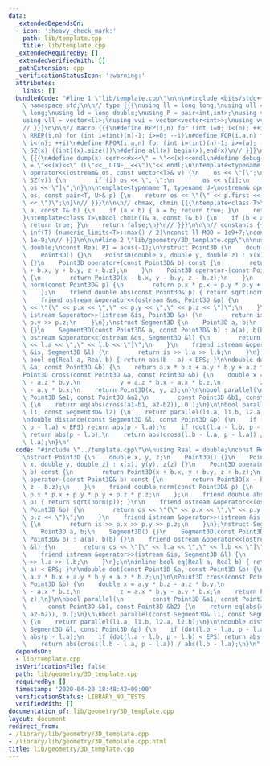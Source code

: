 ```yaml
---
data:
  _extendedDependsOn:
  - icon: ':heavy_check_mark:'
    path: lib/template.cpp
    title: lib/template.cpp
  _extendedRequiredBy: []
  _extendedVerifiedWith: []
  _pathExtension: cpp
  _verificationStatusIcon: ':warning:'
  attributes:
    links: []
  bundledCode: "#line 1 \"lib/template.cpp\"\n\n\n#include <bits/stdc++.h>\nusing\
    \ namespace std;\n\n// type {{{\nusing ll = long long;\nusing ull = unsigned long\
    \ long;\nusing ld = long double;\nusing P = pair<int,int>;\nusing vi = vector<int>;\n\
    using vll = vector<ll>;\nusing vvi = vector<vector<int>>;\nusing vvll = vector<vector<ll>>;\n\
    // }}}\n\n\n// macro {{{\n#define REP(i,n) for (int i=0; i<(n); ++i)\n#define\
    \ RREP(i,n) for (int i=(int)(n)-1; i>=0; --i)\n#define FOR(i,a,n) for (int i=(a);\
    \ i<(n); ++i)\n#define RFOR(i,a,n) for (int i=(int)(n)-1; i>=(a); --i)\n\n#define\
    \ SZ(x) ((int)(x).size())\n#define all(x) begin(x),end(x)\n// }}}\n\n\n// debug\
    \ {{{\n#define dump(x) cerr<<#x<<\" = \"<<(x)<<endl\n#define debug(x) cerr<<#x<<\"\
    \ = \"<<(x)<<\" (L\"<<__LINE__<<\")\"<< endl;\n\ntemplate<typename T>\nostream&\
    \ operator<<(ostream& os, const vector<T>& v) {\n    os << \"[\";\n    REP (i,\
    \ SZ(v)) {\n        if (i) os << \", \";\n        os << v[i];\n    }\n    return\
    \ os << \"]\";\n}\n\ntemplate<typename T, typename U>\nostream& operator<<(ostream&\
    \ os, const pair<T, U>& p) {\n    return os << \"(\" << p.first << \" \" << p.second\
    \ << \")\";\n}\n// }}}\n\n\n// chmax, chmin {{{\ntemplate<class T>\nbool chmax(T&\
    \ a, const T& b) {\n    if (a < b) { a = b; return true; }\n    return false;\n\
    }\ntemplate<class T>\nbool chmin(T& a, const T& b) {\n    if (b < a) { a = b;\
    \ return true; }\n    return false;\n}\n// }}}\n\n\n// constants {{{\n#define\
    \ inf(T) (numeric_limits<T>::max() / 2)\nconst ll MOD = 1e9+7;\nconst ld EPS =\
    \ 1e-9;\n// }}}\n\n\n#line 2 \"lib/geometry/3D_template.cpp\"\n\nusing Real =\
    \ double;\nconst Real PI = acos(-1);\n\nstruct Point3D {\n    double x, y, z;\n\
    \    Point3D() {}\n    Point3D(double x, double y, double z) : x(x), y(y), z(z)\
    \ {}\n    Point3D operator+(const Point3D& b) const {\n        return Point3D(x\
    \ + b.x, y + b.y, z + b.z);\n    }\n    Point3D operator-(const Point3D& b) const\
    \ {\n        return Point3D(x - b.x, y - b.y, z - b.z);\n    }\n    friend double\
    \ norm(const Point3D& p) {\n        return p.x * p.x + p.y * p.y + p.z * p.z;\n\
    \    };\n    friend double abs(const Point3D& p) { return sqrt(norm(p)); }\n\n\
    \    friend ostream &operator<<(ostream &os, Point3D &p) {\n        return os\
    \ << \"(\" << p.x << \",\" << p.y << \",\" << p.z << \")\";\n    }\n    friend\
    \ istream &operator>>(istream &is, Point3D &p) {\n        return is >> p.x >>\
    \ p.y >> p.z;\n    }\n};\nstruct Segment3D {\n    Point3D a, b;\n    Segment3D()\
    \ {}\n    Segment3D(const Point3D& a, const Point3D& b) : a(a), b(b) {}\n    friend\
    \ ostream &operator<<(ostream &os, Segment3D &l) {\n        return os << \"[\"\
    \ << l.a << \",\" << l.b << \"]\";\n    }\n    friend istream &operator>>(istream\
    \ &is, Segment3D &l) {\n        return is >> l.a >> l.b;\n    }\n};\n\ninline\
    \ bool eq(Real a, Real b) { return abs(b - a) < EPS; }\n\ndouble dot(const Point3D\
    \ &a, const Point3D &b) {\n    return a.x * b.x + a.y * b.y + a.z * b.z;\n}\n\n\
    Point3D cross(const Point3D &a, const Point3D &b) {\n    double x = a.y * b.z\
    \ - a.z * b.y,\n           y = a.z * b.x - a.x * b.z,\n           z = a.x * b.y\
    \ - a.y * b.x;\n    return Point3D(x, y, z);\n}\n\nbool parallel(\n        const\
    \ Point3D &a1, const Point3D &a2,\n        const Point3D &b1, const Point3D &b2)\
    \ {\n    return eq(abs(cross(a1-b1, a2-b2)), 0.);\n}\n\nbool parallel(const Segment3D&\
    \ l1, const Segment3D& l2) {\n    return parallel(l1.a, l1.b, l2.a, l2.b);\n}\n\
    \ndouble distance(const Segment3D &l, const Point3D &p) {\n    if (dot(l.b - l.a,\
    \ p - l.a) < EPS) return abs(p - l.a);\n    if (dot(l.a - l.b, p - l.b) < EPS)\
    \ return abs(p - l.b);\n    return abs(cross(l.b - l.a, p - l.a)) / abs(l.b -\
    \ l.a);\n}\n"
  code: "#include \"../template.cpp\"\n\nusing Real = double;\nconst Real PI = acos(-1);\n\
    \nstruct Point3D {\n    double x, y, z;\n    Point3D() {}\n    Point3D(double\
    \ x, double y, double z) : x(x), y(y), z(z) {}\n    Point3D operator+(const Point3D&\
    \ b) const {\n        return Point3D(x + b.x, y + b.y, z + b.z);\n    }\n    Point3D\
    \ operator-(const Point3D& b) const {\n        return Point3D(x - b.x, y - b.y,\
    \ z - b.z);\n    }\n    friend double norm(const Point3D& p) {\n        return\
    \ p.x * p.x + p.y * p.y + p.z * p.z;\n    };\n    friend double abs(const Point3D&\
    \ p) { return sqrt(norm(p)); }\n\n    friend ostream &operator<<(ostream &os,\
    \ Point3D &p) {\n        return os << \"(\" << p.x << \",\" << p.y << \",\" <<\
    \ p.z << \")\";\n    }\n    friend istream &operator>>(istream &is, Point3D &p)\
    \ {\n        return is >> p.x >> p.y >> p.z;\n    }\n};\nstruct Segment3D {\n\
    \    Point3D a, b;\n    Segment3D() {}\n    Segment3D(const Point3D& a, const\
    \ Point3D& b) : a(a), b(b) {}\n    friend ostream &operator<<(ostream &os, Segment3D\
    \ &l) {\n        return os << \"[\" << l.a << \",\" << l.b << \"]\";\n    }\n\
    \    friend istream &operator>>(istream &is, Segment3D &l) {\n        return is\
    \ >> l.a >> l.b;\n    }\n};\n\ninline bool eq(Real a, Real b) { return abs(b -\
    \ a) < EPS; }\n\ndouble dot(const Point3D &a, const Point3D &b) {\n    return\
    \ a.x * b.x + a.y * b.y + a.z * b.z;\n}\n\nPoint3D cross(const Point3D &a, const\
    \ Point3D &b) {\n    double x = a.y * b.z - a.z * b.y,\n           y = a.z * b.x\
    \ - a.x * b.z,\n           z = a.x * b.y - a.y * b.x;\n    return Point3D(x, y,\
    \ z);\n}\n\nbool parallel(\n        const Point3D &a1, const Point3D &a2,\n  \
    \      const Point3D &b1, const Point3D &b2) {\n    return eq(abs(cross(a1-b1,\
    \ a2-b2)), 0.);\n}\n\nbool parallel(const Segment3D& l1, const Segment3D& l2)\
    \ {\n    return parallel(l1.a, l1.b, l2.a, l2.b);\n}\n\ndouble distance(const\
    \ Segment3D &l, const Point3D &p) {\n    if (dot(l.b - l.a, p - l.a) < EPS) return\
    \ abs(p - l.a);\n    if (dot(l.a - l.b, p - l.b) < EPS) return abs(p - l.b);\n\
    \    return abs(cross(l.b - l.a, p - l.a)) / abs(l.b - l.a);\n}\n"
  dependsOn:
  - lib/template.cpp
  isVerificationFile: false
  path: lib/geometry/3D_template.cpp
  requiredBy: []
  timestamp: '2020-04-20 18:48:42+09:00'
  verificationStatus: LIBRARY_NO_TESTS
  verifiedWith: []
documentation_of: lib/geometry/3D_template.cpp
layout: document
redirect_from:
- /library/lib/geometry/3D_template.cpp
- /library/lib/geometry/3D_template.cpp.html
title: lib/geometry/3D_template.cpp
---
```

